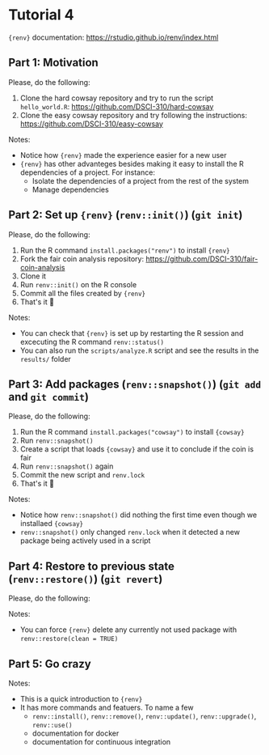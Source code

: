 # Tutorial 4

`{renv}` documentation: https://rstudio.github.io/renv/index.html

## Part 1: Motivation

Please, do the following:
1. Clone the hard cowsay repository and try to run the script `hello_world.R`: https://github.com/DSCI-310/hard-cowsay
2. Clone the easy cowsay repository and try following the instructions: https://github.com/DSCI-310/easy-cowsay

Notes:
- Notice how `{renv}` made the experience easier for a new user
- `{renv}` has other advanteges besides making it easy to install the R dependencies of a project. For instance:
    - Isolate the dependencies of a project from the rest of the system
    - Manage dependencies

## Part 2: Set up `{renv}` (`renv::init()`) (`git init`)

Please, do the following:
1. Run the R command `install.packages("renv")` to install `{renv}`
2. Fork the fair coin analysis repository: https://github.com/DSCI-310/fair-coin-analysis
3. Clone it
4. Run `renv::init()` on the R console
5. Commit all the files created by `{renv}`
6. That's it 🥳

Notes:
- You can check that `{renv}` is set up by restarting the R session and excecuting the R command `renv::status()`
- You can also run the `scripts/analyze.R` script and see the results in the `results/` folder

## Part 3: Add packages (`renv::snapshot()`) (`git add` and `git commit`)

Please, do the following:
1. Run the R command `install.packages("cowsay")` to install `{cowsay}`
2. Run `renv::snapshot()`
3. Create a script that loads `{cowsay}` and use it to conclude if the coin is fair
4. Run `renv::snapshot()` again
5. Commit the new script and `renv.lock`
6. That's it 🥳

Notes:
- Notice how `renv::snapshot()` did nothing the first time even though we installaed `{cowsay}`
- `renv::snapshot()` only changed `renv.lock` when it detected a new package being actively used in a script

## Part 4: Restore to previous state (`renv::restore()`) (`git revert`)

Please, do the following:

Notes:
- You can force `{renv}` delete any currently not used package with `renv::restore(clean = TRUE)`

## Part 5: Go crazy

Notes:
- This is a quick introduction to `{renv}`
- It has more commands and featuers. To name a few
  - `renv::install()`, `renv::remove()`, `renv::update()`, `renv::upgrade()`, `renv::use()`
  - documentation for docker
  - documentation for continuous integration
